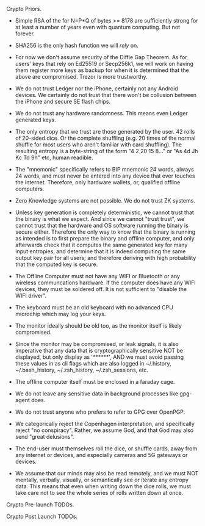 Crypto Priors.

 * Simple RSA of the for N=P\*Q of bytes >= 8178 are sufficiently strong for at
   least a number of years even with quantum computing. But not forever.

 * SHA256 is the only hash function we will *rely* on.

 * For now we don't assume security of the Diffie Gap Theorem. As for users' keys
   that rely on Ed25519 or Secp256k1, we will work on having them register more
   keys as backup for when it is determined that the above are compromised.
   Trezor is more trustworthy.

 * We do not trust Ledger nor the iPhone, certainly not any Android devices.
   We certainly do not trust that there won't be collusion between the iPhone
   and secure SE flash chips.

 * We do not trust any hardware randomness. This means even Ledger generated
   keys.

 * The only entropy that we trust are those generated by the user.
   42 rolls of 20-sided dice. Or the complete shuffling (e.g. 20 times of the
   normal shuffle for most users who aren't familiar with card shuffling).
   The resulting entropy is a byte-string of the form "4 2 20 15 8..." or
   "As 4d Jh Kc Td 9h" etc, human readible.

 * The "mnemonic" specifically refers to BIP mnemonic 24 words, always 24
   words, and must never be entered into any device that ever touches the
   internet. Therefore, only hardware wallets, or, qualified offline computers.

 * Zero Knowledge systems are not possible. We do not trust ZK systems.

 * Unless key generation is completely deterministic, we cannot trust that
   the binary is what we expect. And since we cannot "trust trust", we cannot
   trust that the hardware and OS software running the binary is secure either.
   Therefore the only way to know that the binary is running as intended is to
   first prepare the binary and offline computer, and only afterwards check
   that it computes the same generated key for many input entropies, and
   determine that it is indeed computing the same output key pair for all
   users; and therefore deriving with high probability that the computed key is
   secure.

 * The Offline Computer must not have any WIFI or Bluetooth or any wireless
   communcations hardware. If the computer does have any WIFI devices, they
   must be soldered off. It is not sufficient to "disable the WIFI driver".

 * The keyboard must be an old keyboard with no advanced CPU microchip 
   which may log your keys.

 * The monitor ideally should be old too, as the monitor itself is likely
   compromised.

 * Since the monitor may be compromised, or leak signals, it is also
   imperative that any data that is cryptographically sensitive NOT be
   displayed, but only display as '\*\*\*\*\*\*', AND we must avoid passing
   these values in as cli flags which are also logged in ~/.history,
   ~/.bash\_history, ~/.zsh\_history, ~/.zsh\_sessions, etc.

 * The offline computer itself must be enclosed in a faraday cage.

 * We do not leave any sensitive data in background processes like gpg-agent
   does.

 * We do not trust anyone who prefers to refer to GPG over OpenPGP.

 * We categorically reject the Copenhagen interpretation, and specifically
   reject "no conspiracy". Rather, we assume God, and that God may also send
   "great delusions". 

 * The end-user must themselves roll the dice, or shuffle cards, away from
   any internet or devices, and especially cameras and 5G gateways or devices.

 * We assume that our minds may also be read remotely, and we must NOT 
   mentally, verbally, visually, or semantically see or iterate any entropy
   data. This means that even when writing down the dice rolls, we must take
   care not to see the whole series of rolls written down at once.

Crypto Pre-launch TODOs.
  
Crypto Post Launch TODOs.
